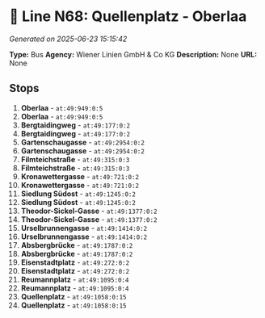 # 🚌 Line N68: Quellenplatz - Oberlaa

*Generated on 2025-06-23 15:15:42*

**Type:** Bus
**Agency:** Wiener Linien GmbH & Co KG
**Description:** None
**URL:** None

## Stops

1. **Oberlaa** - `at:49:949:0:5`
2. **Oberlaa** - `at:49:949:0:5`
3. **Bergtaidingweg** - `at:49:177:0:2`
4. **Bergtaidingweg** - `at:49:177:0:2`
5. **Gartenschaugasse** - `at:49:2954:0:2`
6. **Gartenschaugasse** - `at:49:2954:0:2`
7. **Filmteichstraße** - `at:49:315:0:3`
8. **Filmteichstraße** - `at:49:315:0:3`
9. **Kronawettergasse** - `at:49:721:0:2`
10. **Kronawettergasse** - `at:49:721:0:2`
11. **Siedlung Südost** - `at:49:1245:0:2`
12. **Siedlung Südost** - `at:49:1245:0:2`
13. **Theodor-Sickel-Gasse** - `at:49:1377:0:2`
14. **Theodor-Sickel-Gasse** - `at:49:1377:0:2`
15. **Urselbrunnengasse** - `at:49:1414:0:2`
16. **Urselbrunnengasse** - `at:49:1414:0:2`
17. **Absbergbrücke** - `at:49:1787:0:2`
18. **Absbergbrücke** - `at:49:1787:0:2`
19. **Eisenstadtplatz** - `at:49:272:0:2`
20. **Eisenstadtplatz** - `at:49:272:0:2`
21. **Reumannplatz** - `at:49:1095:0:4`
22. **Reumannplatz** - `at:49:1095:0:4`
23. **Quellenplatz** - `at:49:1058:0:15`
24. **Quellenplatz** - `at:49:1058:0:15`